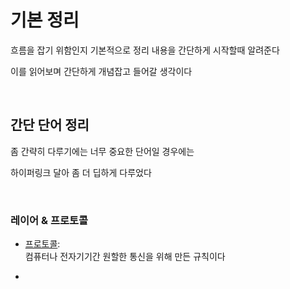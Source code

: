 # 기본 정리

흐름을 잡기 위함인지 기본적으로 정리 내용을 간단하게 시작할때 알려준다

이를 읽어보며 간단하게 개념잡고 들어갈 생각이다

<br>

## 간단 단어 정리

좀 간략히 다루기에는 너무 중요한 단어일 경우에는

하이퍼링크 달아 좀 더 딥하게 다루었다

<br>

### 레이어 & 프로토콜

- [프로토콜](../../reviews/week8_word/protocol.md): <br>
컴퓨터나 전자기기간 원할한 통신을 위해 만든 규칙이다

- 